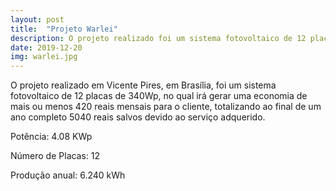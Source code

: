 ```yaml
---
layout: post
title:  "Projeto Warlei"
description: O projeto realizado foi um sistema fotovoltaico de 12 placas no  [...]
date: 2019-12-20
img: warlei.jpg
---
```


O projeto realizado em Vicente Pires, em Brasília, foi um sistema fotovoltaico de 12 placas de 340Wp, no qual irá gerar uma economia de mais ou menos 420 reais mensais para o cliente, totalizando ao final de um ano completo 5040 reais salvos devido ao serviço adquerido. 

Potência: 4.08 KWp

Número de Placas: 12

Produção anual: 6.240 kWh
